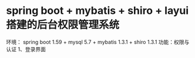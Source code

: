 # spring boot + mybatis + shiro + layui 搭建的后台权限管理系统
环境：
spring boot 1.59 + mysql 5.7 + mybatis 1.3.1 + shiro 1.3.1
功能：权限与认证
1、登录界面

